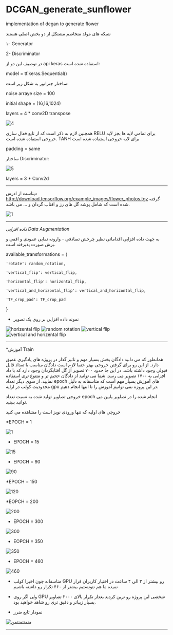 # DCGAN_generate_sunflower
implementation of dcgan to generate flower

شبکه های مولد متخاصم مشتکل از دو بخش اصلی هستند

۱- Generator

2- Discriminator

در توصیف این دو از api keras استفاده شده است:

 model = tf.keras.Sequential()
 
 ساختار جنراتور به شکل زیر است:
 
 
 noise arraye size = 100
 
 initial shape = (16,16,1024)
 
 layers = 4 * conv2D transpose
 
 
![4](https://user-images.githubusercontent.com/30187615/220946300-cd558d36-9520-4c5a-b2c3-e3e58493a42d.PNG)

همچنین لازم به ذکر است که از تابع فعال سازی RELU برای تمامی لایه ها بجز لایه خروجی استفاده شده است. TANH برای لایه خروجی استفاده شده است

padding = same


ساختار Discriminator:

![5](https://user-images.githubusercontent.com/30187615/220959021-75d26bce-a650-4f70-ad51-d2463db82244.PNG)

layers = 3 * Conv2d

---------------------------------------------------------------------------------------------

دیتاست از ادرس 
 http://download.tensorflow.org/example_images/flower_photos.tgz
 گرفته شده است
 که شامل پوشه گل های رز و افتاب گردان و ... می باشد.
 
 
 ![1](https://user-images.githubusercontent.com/30187615/220960508-1fe96834-6bbe-40a1-812a-306734541ee2.PNG)




---------------------------------------------------------------------------------------------

*داده افزایی*
*Data Augmentation*


به جهت داده افزایی اقداماتی نظیر چرخش تصادفی - وارونه نمایی عمودی و افقی و برش صورت پذیرفته است.




available_transformations = {

    'rotate': random_rotation,
    
    'vertical_flip': vertical_flip,
    
    'horizontal_flip': horizontal_flip,
    
    'vertical_and_horizontal_flip': vertical_and_horizontal_flip,
    
    'TF_crop_pad': TF_crop_pad
    
}
 
* نمونه داده افزایی بر روی یک تصویر
 
 
 
![horizental flip](https://user-images.githubusercontent.com/30187615/221011697-d37a9c4e-17bd-42a3-821f-ce0eb9b09556.PNG)
![random rotation](https://user-images.githubusercontent.com/30187615/221011716-390eab92-24c0-4ec1-a18a-d5c88b4063c5.PNG)
![vertical flip](https://user-images.githubusercontent.com/30187615/221011733-f3f64afd-7445-454f-93cf-324120caf772.PNG)
![vertical and horizental flip](https://user-images.githubusercontent.com/30187615/221011750-dbb03c7c-1558-4521-976d-dd9227862fa8.PNG)


-----------------------------------------------------------------------------------------------------------------------------------------------------------------------

*آموزش Train

همانطور که می دانید دادگان بخش بسیار مهم و تاثیر گذار در پروژه های یادگیری عمیق دارد. از این رو برای گرفتن خروجی بهتر حتما لازم است دادگان مناسب با تعداد قابل قبولی وجود داشته باشد. در این جا حدود ۷۰۰ تصویر از گل آفتابگردان وجود دارد که با داد افزایی به ۱۷۰۰ تصویر می رسد. شما می توانید از دادگان حجیم تر و متنوع تری استفاده نمایید. از سوی دیگر تعداد epoch های آموزش بسیار مهم است که متاسفانه به دلیل محدودیت کولب در ارایه gpu در این پروژه نمی توانیم آموزش را تا انتها انجام دهیم.

خروجی  تصاویر تولید شده به نسبت تعداد epoch انجام شده را در تصاویر پایین می توانید ببینید.


خروجی های اولیه که تنها ورودی نویز است را مشاهده می کنید

*EPOCH = 1

![1](https://user-images.githubusercontent.com/30187615/221378657-6208ceb7-b0a0-43f2-a41e-7fc07e366745.PNG)


* EPOCH = 15

![15](https://user-images.githubusercontent.com/30187615/221378666-75da66a4-c4fb-42da-b484-48c68407dbf3.PNG)


* EPOCH = 90

![90](https://user-images.githubusercontent.com/30187615/221378673-a39515b7-f084-43a9-95e8-4f6ba7387132.PNG)


*EPOCH = 150


![120](https://user-images.githubusercontent.com/30187615/221378686-34f94a5d-2b83-4830-827e-4272d3c66d5c.PNG)

*EOPCH = 200

![200](https://user-images.githubusercontent.com/30187615/221378692-1fc48197-f3dc-4e21-8f5c-38822032aeaf.PNG)


* EPOCH = 300

![300](https://user-images.githubusercontent.com/30187615/221378704-06b14dc5-dbf8-477e-a934-be2d61de4866.PNG)


* EOPCH = 350 


![350](https://user-images.githubusercontent.com/30187615/221378791-54e75f76-3ab7-4790-ae69-968772f6063d.PNG)




* EPOCH = 460


![460](https://user-images.githubusercontent.com/30187615/221378797-973aaac9-4cc1-49fa-b373-0123858f42df.PNG)


* متاسفانه چون اخیرا کولب GPU رو بیشتر از ۲ الی ۴ ساعت در اختیار کاربران قرار نمیده ما هم نتونستیم بیشتر از ۴۶۰ تکرار رو داشته باشیم
* ولی اگر روی GPU شخصی این پروژه رو ترین کردید بعداز تکرار بالای ۲۰۰۰ تصاویر بسیار زیباتر و دقیق تری رو شاهد خواهید بود.


* نمودار تابع ضرر

![منمنتمنتمن](https://user-images.githubusercontent.com/30187615/221378962-34e0edfe-7466-4660-a878-ad0840ee4a95.PNG)




-----------------------------------------------------------------------------------------------------------------------------------------------------------------------
 
